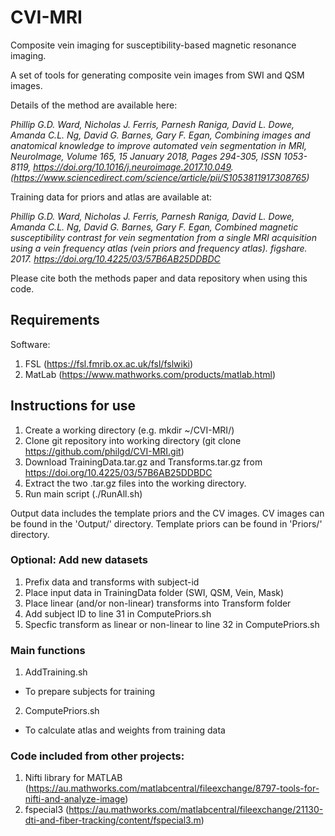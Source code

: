 # CVI-MRI
Composite vein imaging for susceptibility-based magnetic resonance imaging.

A set of tools for generating composite vein images from SWI and QSM images.

Details of the method are available here:

*Phillip G.D. Ward, Nicholas J. Ferris, Parnesh Raniga, David L. Dowe, Amanda C.L. Ng, David G. Barnes, Gary F. Egan, Combining images and anatomical knowledge to improve automated vein segmentation in MRI, NeuroImage, Volume 165, 15 January 2018, Pages 294-305, ISSN 1053-8119, https://doi.org/10.1016/j.neuroimage.2017.10.049.
(https://www.sciencedirect.com/science/article/pii/S1053811917308765)*

Training data for priors and atlas are available at: 

*Phillip G.D. Ward, Nicholas J. Ferris, Parnesh Raniga, David L. Dowe, Amanda C.L. Ng, David G. Barnes, Gary F. Egan, Combined magnetic susceptibility contrast for vein segmentation from a single MRI acquisition using a vein frequency atlas (vein priors and frequency atlas). figshare. 2017. https://doi.org/10.4225/03/57B6AB25DDBDC*

Please cite both the methods paper and data repository when using this code.

## Requirements

Software:
  1. FSL (https://fsl.fmrib.ox.ac.uk/fsl/fslwiki)
  2. MatLab (https://www.mathworks.com/products/matlab.html)

## Instructions for use

1. Create a working directory (e.g. mkdir ~/CVI-MRI/)
2. Clone git repository into working directory (git clone https://github.com/philgd/CVI-MRI.git)
3. Download TrainingData.tar.gz and Transforms.tar.gz from https://doi.org/10.4225/03/57B6AB25DDBDC
4. Extract the two .tar.gz files into the working directory.
5. Run main script (./RunAll.sh)

Output data includes the template priors and the CV images. CV images can be found in the 'Output/' directory. Template priors can be found in 'Priors/' directory.

### Optional: Add new datasets
  
1. Prefix data and transforms with subject-id
2. Place input data in TrainingData folder (SWI, QSM, Vein, Mask)
3. Place linear (and/or non-linear) transforms into Transform folder
4. Add subject ID to line 31 in ComputePriors.sh
5. Specfic transform as linear or non-linear to line 32 in ComputePriors.sh

### Main functions

1. AddTraining.sh
  - To prepare subjects for training
2. ComputePriors.sh
  - To calculate atlas and weights from training data

### Code included from other projects:

1. Nifti library for MATLAB (https://au.mathworks.com/matlabcentral/fileexchange/8797-tools-for-nifti-and-analyze-image)
2. fspecial3 (https://au.mathworks.com/matlabcentral/fileexchange/21130-dti-and-fiber-tracking/content/fspecial3.m)

